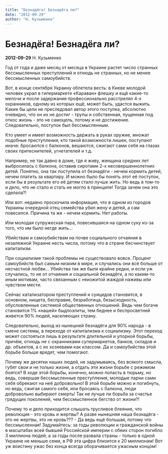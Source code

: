 ```yaml
---
title: "Безнадёга! Безнадёга ли?"
date: "2012-09-29"
author: "Н. Кузьменко"
---
```


# Безнадёга! Безнадёга ли?

**2012-09-29** Н. Кузьменко

Год от года и даже месяц от месяца в Украине растет число странных бессмысленных преступлений и отнюдь не странных, но не менее бессмысленных самоубийств.

Вот, в конце сентября Украину облетела весть: в Киеве молодой человек украл в гипермаркете «Караван» флешку и ещё какие-то мелочи и после задержания профессионально расстрелял 4-х охранников, одному из которых ещё, может быть, удастся выжить. Какие бы цели не преследовал автор этого поступка, абсолютно очевидно, что он их не достиг - трупы и собственная, пущенная под откос жизнь - это не самоцель, потому и не достижение. Следовательно, поступок был бессмысленным.

Кто умеет и имеет возможность держать в руках оружие, множат подобные преступления, кто такой возможности лишен, поступают иначе: бросаются с балконов, вешаются, сжигают сами себя на глазах своих притеснителей, угнетателей и т.д.

Например, не так давно в доме, где я живу, женщина средних лет выбросилась с балкона, оставив сиротами 2-х несовершеннолетних детей. Понятно, она так поступила от безнадёги - нечем кормить детей, нечем платить за квартиру. И можно было бы понять этот её поступок, если бы в результате его её детям стало лучше жить. Но ведь в том-то и дело, что не стало и стать не могло в принципе! Тогда зачем она это сделала?!

Или вот: недавно проскочила информация, что в одном из городов Украины очередной отец семейства убил жену и детей, а сам повесился. Причина та же - нечем кормить. Нет работы.

Или молодая супружеская пара, повесившаяся на одном суку из-за того, что им было негде жить...

Убийствам и самоубийствам на почве социального отчаяния в незалежной Украине несть числа, потому что в стране бесчинствует капитализм.

При социализме такой проблемы не существовало вовсе. Процент самоубийств был самым низким в мире, и случались они всё больше от несчастной любви... Убийства так же были крайне редки, и если уж случались, то не от отчаяния и социальной безнадёги, а по каким-то иным мотивам, часто связанным с неизжитой жаждой наживы или чувством мести.

Сейчас катализатором преступлений и суицидов становится, в основном, нищета, бесправие, безработица, безысходность, обусловленные системой общественных отношений. Ведь чем богаче становится 1% «нашей» быдлоэлиты, тем беднее и беспросветней живется 90% людей, населяющих страну.

Следовательно, выход из нынешней безнадёги для 90% народа - в смене системы, в переходе от капитализма к социализму. Этот переход может состояться лишь в результате длительной и упорной борьбы, причём, отнюдь не с охранниками супермаркетов, банков, складов и др. объектов, а с их хозяевами как классом. Да и самоубийства этой борьбе больше вредят, чем помогают.

Почему же десятки наших людей, не задумываясь, без всякого смысла, губят свои и не только жизни, а отдать эти жизни борьбе с режимом боятся? В ходе этой борьбы, конечно, можно попасть в тюрьму, но ведь, совершая бессмысленные преступления, молодые парни сами себя обрекают на неё добровольно! В этой борьбе можно и погибнуть, но ведь, сжигая самого себя, или бросаясь с балкона, люди добровольно выбирают смерть! Так не лучше ли борьба за счастье грядущих поколений, чем бессмысленное бегство от жизни?!

Почему то и дело приходится слышать трусливое блеяние, что революция - это кровь и жертвы? А разве нынешняя наша безнадёга - это не жертвы, это не кровь??? - Да ведь ещё большая, потому что бессмысленная! Задумайтесь: за годы революции и гражданской войны в масштабах всей бывшей Российской империи с обеих сторон погибло 3 миллиона людей, а за годы после развала страны - только в одной Украине не меньше семи, в РФ эта цифра близится к 20 миллионам! Вот уж воистину ужас без конца всегда оборачивается ужасным концом!